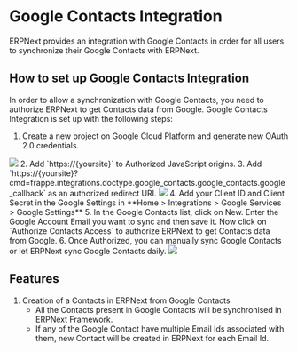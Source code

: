 <!-- add-breadcrumbs -->
# Google Contacts Integration

ERPNext provides an integration with Google Contacts in order for all users to synchronize their Google Contacts with ERPNext.


## How to set up Google Contacts Integration

In order to allow a synchronization with Google Contacts, you need to authorize ERPNext to get Contacts data from Google. Google Contacts Integration is set up with the following steps:

1. Create a new project on Google Cloud Platform and generate new OAuth 2.0 credentials.
<img class="screenshot" src="/docs/assets/img/erpnext_integrations/google_contacts_project_creation.gif">
2. Add `https://{yoursite}` to Authorized JavaScript origins.
3. Add `https://{yoursite}?cmd=frappe.integrations.doctype.google_contacts.google_contacts.google_callback` as an authorized redirect URI.
<img class="screenshot" src="/docs/assets/img/erpnext_integrations/google_contacts_oauth.gif">
4. Add your Client ID and Client Secret in the Google Settings in **Home > Integrations > Google Services > Google Settings**
5. In the Google Contacts list, click on New. Enter the Google Account Email you want to sync and then save it. Now click on `Authorize Contacts Access` to authorize ERPNext to get Contacts data from Google.
6. Once Authorized, you can manually sync Google Contacts or let ERPNext sync Google Contacts daily.
<img class="screenshot" src="/docs/assets/img/erpnext_integrations/google_contacts_sync.gif">


## Features

1. Creation of a Contacts in ERPNext from Google Contacts
	- All the Contacts present in Google Contacts will be synchronised in ERPNext Framework.
	- If any of the Google Contact have multiple Email Ids associated with them, new Contact will be created in ERPNext for each Email Id.
